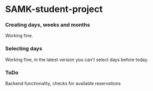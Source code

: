 # SAMK-student-project

### Creating days, weeks and months
Working fine.

### Selecting days
Working fine, in the latest version you can't select days before today.

### ToDo
Backend functionality, checks for available reservations
